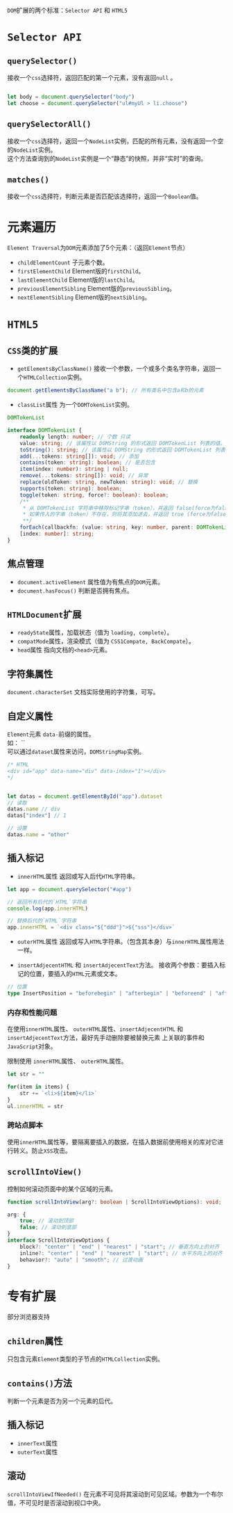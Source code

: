 `DOM`扩展的两个标准：`Selector API` 和 `HTML5`  

# `Selector API`
## `querySelector()`
接收一个`css`选择符，返回匹配的第一个元素，没有返回`null` 。
```javascript

let body = document.querySelector("body")
let choose = document.querySelector("ul#myUl > li.choose")
```

## `querySelectorAll()`

接收一个`css`选择符，返回一个`NodeList`实例，匹配的所有元素，没有返回一个空的`NodeList`实例。  
这个方法查询到的`NodeList`实例是一个“静态”的快照，并非“实时”的查询。

## `matches()`
接收一个`css`选择符，判断元素是否匹配该选择符，返回一个`Boolean`值。

# 元素遍历
`Element Traversal`为`DOM`元素添加了5个元素：（返回`Element`节点）  
- `childElementCount` 子元素个数。
- `firstElementChild` Element版的`firstChild`。
- `lastElementChild` Element版的`lastChild`。
- `previousElementSibling` Element版的`previousSibling`。
- `nextElementSibling` Element版的`nextSibling`。

# `HTML5`

## `CSS`类的扩展 

- `getElementsByClassName()`
接收一个参数，一个或多个类名字符串，返回一个`HTMLCollection`实例。
```javascript
document.getElementsByClassName("a b"); // 所有类名中包含a和b的元素

```

- `classList`属性
为一个`DOMTokenList`实例。
```typescript
DOMTokenList

interface DOMTokenList {
    readonly length: number; // 个数 只读
    value: string; // 该属性以 DOMString 的形式返回 DOMTokenList 列表的值。可修改
    toString(): string; // 该属性以 DOMString 的形式返回 DOMTokenList 列表的值。
    add(...tokens: string[]): void; // 添加
    contains(token: string): boolean; // 是否包含
    item(index: number): string | null; 
    remove(...tokens: string[]): void; // 异常
    replace(oldToken: string, newToken: string): void; // 替换
    supports(token: string): boolean; 
    toggle(token: string, force?: boolean): boolean;
    /**
     * 从 DOMTokenList 字符串中移除标记字串（token），并返回 false(force为false返回true)。
     * 如果传入的字串（token）不存在，则将其添加进去，并返回 true (force为false返回false)。
     **/
    forEach(callbackfn: (value: string, key: number, parent: DOMTokenList) => void, thisArg?: any): void;
    [index: number]: string;
}
```



## 焦点管理

- `document.activeElement` 属性值为有焦点的`DOM`元素。
- `document.hasFocus()` 判断是否拥有焦点。

## `HTMLDocument`扩展

- `readyState`属性，加载状态（值为 `loading, complete`）。  
- `compatMode`属性，渲染模式（值为 `CSS1Compate, BackCompate`）。
- `head`属性 指向文档的`<head>`元素。

## 字符集属性
`document.characterSet` 文档实际使用的字符集，可写。

## 自定义属性

`Element`元素 `data-`前缀的属性。  
如：
``  
可以通过`dataset`属性来访问，`DOMStringMap`实例。

```javascript
/* HTML
<div id="app" data-name="div" data-index="1"></div>
*/


let datas = document.getElementById("app").dataset
// 读取
datas.name // div
datas["index"] // 1

// 设置
datas.name = "other" 
```

## 插入标记

- `innerHTML`属性
返回或写入后代`HTML`字符串。
```javascript
let app = document.querySelector("#app")

// 返回所有后代的`HTML`字符串
console.log(app.innerHTML)

// 替换后代的`HTML`字符串
app.innerHTML = `<div class="${"ddd"}">${"sss"}</div>`

```

- `outerHTML`属性
返回或写入`HTML`字符串。（包含其本身）与`innerHTML`属性用法一样。

- `insertAdjecentHTML` 和 `insertAdjecentText`方法。
接收两个参数：要插入标记的位置，要插入的`HTML`元素或文本。
```typescript
// 位置
type InsertPosition = "beforebegin" | "afterbegin" | "beforeend" | "afterend";
```

### 内存和性能问题

在使用`innerHTML`属性、 `outerHTML`属性、`insertAdjecentHTML` 和 `insertAdjecentText`方法，最好先手动删除要被替换元素
上关联的事件和`JavaScript`对象。  

限制使用 `innerHTML`属性、 `outerHTML`属性。
```javascript
let str = ""

for(item in items) {
    str += `<li>${item}</li>`
}
ul.innerHTML = str
```

### 跨站点脚本

使用`innerHTML`属性等，要隔离要插入的数据，在插入数据前使用相关的库对它进行转义。防止`XSS`攻击。


##  `scrollIntoView()`
控制如何滚动页面中的某个区域的元素。

```typescript
function scrollIntoView(arg?: boolean | ScrollIntoViewOptions): void;

arg: {
    true; // 滚动到顶部
    false; // 滚动到底部
}
interface ScrollIntoViewOptions {
    block?: "center" | "end" | "nearest" | "start"; // 垂直方向上的对齐
    inline?: "center" | "end" | "nearest" | "start"; // 水平方向上的对齐
    behavior?: "auto" | "smooth"; // 过渡动画 
}

```

# 专有扩展
部分浏览器支持

## `children`属性

只包含元素`Element`类型的子节点的`HTMLCollection`实例。

## `contains()`方法

判断一个元素是否为另一个元素的后代。

## 插入标记
- `innerText`属性
- `outerText`属性

## 滚动
`scrollIntoViewIfNeeded()` 在元素不可见将其滚动到可见区域。参数为一个布尔值，不可见时是否滚动到视口中央。
